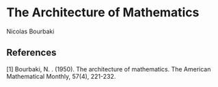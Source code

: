 # The Architecture of Mathematics

Nicolas Bourbaki

## References

[1] Bourbaki, N. . (1950). The architecture of mathematics. The American Mathematical Monthly, 57(4), 221-232.

